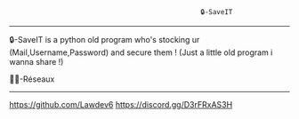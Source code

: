                                                     🔒-SaveIT 
______________________________________________________________________________________________________________________________
🔒-SaveIT is a python old program who's stocking ur (Mail,Username,Password) and secure them ! (Just a little old program i wanna share !)

🧑‍💻-Réseaux 
____________________                       
https://github.com/Lawdev6 
https://discord.gg/D3rFRxAS3H
